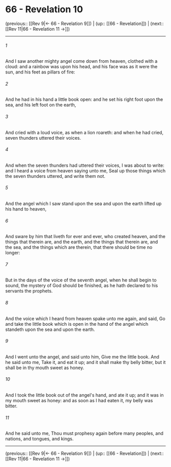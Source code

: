 # 66 - Revelation 10

(previous:: [[Rev 9|← 66 - Revelation 9]]) | (up:: [[66 - Revelation]]) | (next:: [[Rev 11|66 - Revelation 11 →]])

***


###### 1 
And I saw another mighty angel come down from heaven, clothed with a cloud: and a rainbow was upon his head, and his face was as it were the sun, and his feet as pillars of fire: 

###### 2 
And he had in his hand a little book open: and he set his right foot upon the sea, and his left foot on the earth, 

###### 3 
And cried with a loud voice, as when a lion roareth: and when he had cried, seven thunders uttered their voices. 

###### 4 
And when the seven thunders had uttered their voices, I was about to write: and I heard a voice from heaven saying unto me, Seal up those things which the seven thunders uttered, and write them not. 

###### 5 
And the angel which I saw stand upon the sea and upon the earth lifted up his hand to heaven, 

###### 6 
And sware by him that liveth for ever and ever, who created heaven, and the things that therein are, and the earth, and the things that therein are, and the sea, and the things which are therein, that there should be time no longer: 

###### 7 
But in the days of the voice of the seventh angel, when he shall begin to sound, the mystery of God should be finished, as he hath declared to his servants the prophets. 

###### 8 
And the voice which I heard from heaven spake unto me again, and said, Go and take the little book which is open in the hand of the angel which standeth upon the sea and upon the earth. 

###### 9 
And I went unto the angel, and said unto him, Give me the little book. And he said unto me, Take it, and eat it up; and it shall make thy belly bitter, but it shall be in thy mouth sweet as honey. 

###### 10 
And I took the little book out of the angel's hand, and ate it up; and it was in my mouth sweet as honey: and as soon as I had eaten it, my belly was bitter. 

###### 11 
And he said unto me, Thou must prophesy again before many peoples, and nations, and tongues, and kings.

***

(previous:: [[Rev 9|← 66 - Revelation 9]]) | (up:: [[66 - Revelation]]) | (next:: [[Rev 11|66 - Revelation 11 →]])
